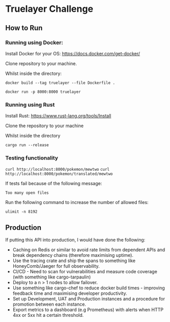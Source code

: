# Truelayer Challenge 

## How to Run

### Running using Docker:

Install Docker for your OS: https://docs.docker.com/get-docker/

Clone repository to your machine.

Whilst inside the directory:

`docker build --tag truelayer --file Dockerfile .` 

`docker run -p 8000:8000 truelayer`

### Running using Rust

Install Rust: https://www.rust-lang.org/tools/Install

Clone the repository to your machine

Whilst inside the directory

`cargo run --release`

### Testing functionality

`curl http://localhost:8000/pokemon/mewtwo`
`curl http://localhost:8000/pokemon/translated/mewtwo`

If tests fail because of the following message:

`Too many open files`

Run the following command to increase the number of allowed files:

`ulimit -n 8192`


## Production

If putting this API into production, I would have done the following:

- Caching on Redis or similar to avoid rate limits from dependent APIs and break dependency chains (therefore maximising uptime).
- Use the tracing crate and ship the spans to something like HoneyComb/Jaeger for full observability.
- CI/CD - Need to scan for vulnerabilities and measure code coverage (with something like cargo-tarpaulin)
- Deploy to a n > 1 nodes to allow failover.
- Use something like cargo-chef to reduce docker build times - improving feedback time and maximising developer productivity.
- Set up Development, UAT and Production instances and a procedure for promotion between each instance.
- Export metrics to a dashboard (e.g Prometheus) with alerts when HTTP 4xx or 5xx hit a certain threshold.
